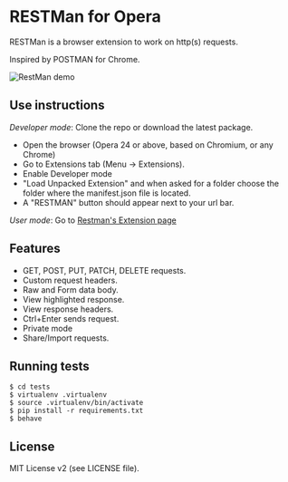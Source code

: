 RESTMan for Opera
===

RESTMan is a browser extension to work on http(s) requests.

Inspired by POSTMAN for Chrome.

![RestMan demo](resources/demo.gif "Demo")

Use instructions
---

*Developer mode*: Clone the repo or download the latest package.

- Open the browser (Opera 24 or above, based on Chromium, or any Chrome)
- Go to Extensions tab (Menu -> Extensions).
- Enable Developer mode
- "Load Unpacked Extension" and when asked for a folder choose the folder where the manifest.json file is located.
- A "RESTMAN" button should appear next to your url bar.

*User mode*: Go to [Restman's Extension page](https://addons.opera.com/en/extensions/details/restman/)


Features
---

* GET, POST, PUT, PATCH, DELETE requests.
* Custom request headers.
* Raw and Form data body.
* View highlighted response.
* View response headers.
* Ctrl+Enter sends request.
* Private mode
* Share/Import requests.

Running tests
---

    $ cd tests
    $ virtualenv .virtualenv
    $ source .virtualenv/bin/activate
    $ pip install -r requirements.txt
    $ behave

License
---

MIT License v2 (see LICENSE file).